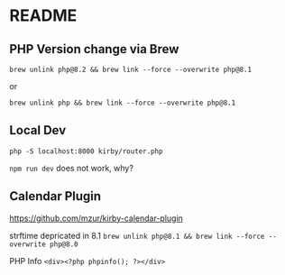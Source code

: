 # README

## PHP Version change via Brew

`brew unlink php@8.2 && brew link --force --overwrite php@8.1`

or

`brew unlink php && brew link --force --overwrite php@8.1`

## Local Dev

`php -S localhost:8000 kirby/router.php`

`npm run dev`
does not work, why?

## Calendar Plugin

<https://github.com/mzur/kirby-calendar-plugin>

strftime depricated in 8.1
`brew unlink php@8.1 && brew link --force --overwrite php@8.0`

PHP Info
`<div><?php phpinfo(); ?></div>`
